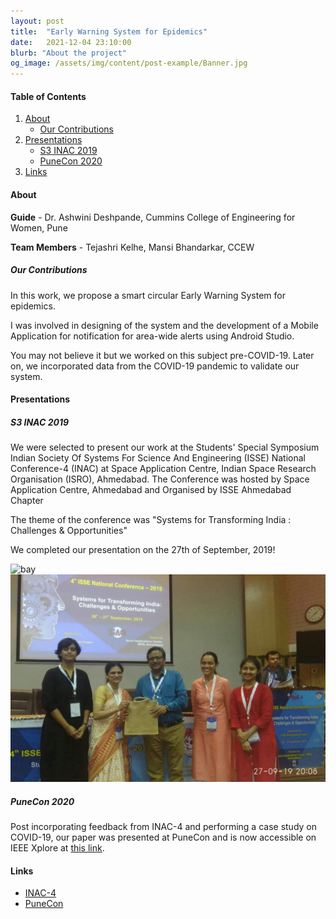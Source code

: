 ```yaml
---
layout: post
title:  "Early Warning System for Epidemics"
date:   2021-12-04 23:10:00
blurb: "About the project"
og_image: /assets/img/content/post-example/Banner.jpg
---
```


#### Table of Contents
1. [About](#about)
    * [Our Contributions](#our-contributions)
2. [Presentations](#presentations)
    * [S3 INAC 2019](#s3-inac-2019)
    * [PuneCon 2020](#punecon-2020)
4. [Links](#links)

#### About

**Guide** - Dr. Ashwini Deshpande, Cummins College of Engineering for Women, Pune

**Team Members** - Tejashri Kelhe, Mansi Bhandarkar, CCEW

##### Our Contributions

In this work, we propose a smart circular Early Warning System for epidemics.

I was involved in designing of the system and the development of a Mobile Application for notification for area-wide alerts using Android Studio.

You may not believe it but we worked on this subject pre-COVID-19. Later on, we incorporated data from the COVID-19 pandemic to validate our system.

#### Presentations

##### S3 INAC 2019

We were selected to present our work at the Students' Special Symposium Indian Society Of Systems For Science And Engineering (ISSE) National Conference-4 (INAC) at Space Application Centre,  Indian Space Research Organisation (ISRO), Ahmedabad. The Conference was hosted by Space Application Centre, Ahmedabad and Organised by ISSE Ahmedabad Chapter

The theme of the conference was "Systems for Transforming India : Challenges & Opportunities"

We completed our presentation on the 27th of September, 2019!

<img src="/assets/img/content/INAC/groupphoto.png" alt="bay" class="post-pic"/>

<img src="/assets/img/content/INAC/ourteam.jpg" alt="bay" class="post-pic"/>

##### PuneCon 2020

Post incorporating feedback from INAC-4 and performing a case study on COVID-19, our paper was presented at PuneCon and is now accessible on IEEE Xplore at [this link](https://ieeexplore.ieee.org/document/9362380).

#### Links

* [INAC-4](http://isseindia.co.in/news/inac-4-isse-national-conference-2019.html)
* [PuneCon](https://ieeepunecon2021.org/)
